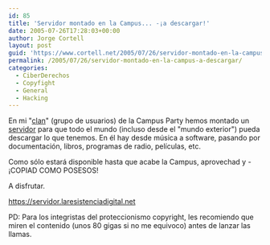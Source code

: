 ```yaml
---
id: 85
title: 'Servidor montado en la Campus... -¡a descargar!'
date: 2005-07-26T17:28:03+00:00
author: Jorge Cortell
layout: post
guid: 'https://www.cortell.net/2005/07/26/servidor-montado-en-la-campus-%c2%a1a-descargar/'
permalink: /2005/07/26/servidor-montado-en-la-campus-a-descargar/
categories:
  - CiberDerechos
  - Copyfight
  - General
  - Hacking
---
```

En mi "[clan](https://foro.laresistenciadigital.net)" (grupo de usuarios) de la Campus Party hemos montado un [servidor](https://servidor.laresistenciadigital.net) para que todo el mundo (incluso desde el "mundo exterior") pueda descargar lo que tenemos. En él hay desde música a software, pasando por documentación, libros, programas de radio, pelí­culas, etc.

Como sólo estará disponible hasta que acabe la Campus, aprovechad y -¡COPIAD COMO POSESOS!

A disfrutar.

<https://servidor.laresistenciadigital.net>

PD: Para los integristas del proteccionismo copyright, les recomiendo que miren el contenido (unos 80 gigas si no me equivoco) antes de lanzar las llamas.